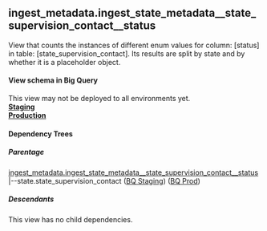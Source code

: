 ## ingest_metadata.ingest_state_metadata__state_supervision_contact__status
View that counts the instances of
 different enum values for column: [status] in table: [state_supervision_contact]. Its results are
  split by state and by whether it is a placeholder object.

#### View schema in Big Query
This view may not be deployed to all environments yet.<br/>
[**Staging**](https://console.cloud.google.com/bigquery?pli=1&p=recidiviz-staging&page=table&project=recidiviz-staging&d=ingest_metadata&t=ingest_state_metadata__state_supervision_contact__status)
<br/>
[**Production**](https://console.cloud.google.com/bigquery?pli=1&p=recidiviz-123&page=table&project=recidiviz-123&d=ingest_metadata&t=ingest_state_metadata__state_supervision_contact__status)
<br/>

#### Dependency Trees

##### Parentage
[ingest_metadata.ingest_state_metadata\__state_supervision_contact\__status](../ingest_metadata/ingest_state_metadata__state_supervision_contact__status.md) <br/>
|--state.state_supervision_contact ([BQ Staging](https://console.cloud.google.com/bigquery?pli=1&p=recidiviz-staging&page=table&project=recidiviz-staging&d=state&t=state_supervision_contact)) ([BQ Prod](https://console.cloud.google.com/bigquery?pli=1&p=recidiviz-123&page=table&project=recidiviz-123&d=state&t=state_supervision_contact)) <br/>


##### Descendants
This view has no child dependencies.
